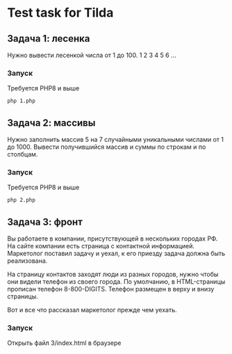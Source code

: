 # Test task for Tilda

## Задача 1: лесенка

Нужно вывести лесенкой числа от 1 до 100.
1
2 3
4 5 6
...

### Запуск

Требуется PHP8 и выше

```sh
php 1.php
```

## Задача 2: массивы

Нужно заполнить массив 5 на 7 случайными уникальными числами от 1 до 1000.
Вывести получившийся массив и суммы по строкам и по столбцам.

### Запуск

Требуется PHP8 и выше

```sh
php 2.php
```

## Задача 3: фронт

Вы работаете в компании, присутствующей в нескольких городах РФ. На сайте компании есть страница с контактной информацией. Маркетолог поставил задачу и уехал, к его приезду задача должна быть реализована.

На страницу контактов заходят люди из разных городов, нужно чтобы они видели телефон из своего города. По умолчанию, в HTML-страницы прописан телефон 8-800-DIGITS. Телефон размещен в верху и внизу страницы.

Вот и все что рассказал маркетолог прежде чем уехать.

### Запуск

Открыть файл 3/index.html в браузере
